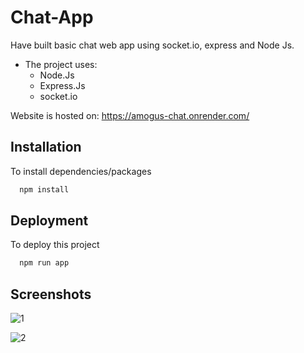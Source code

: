 
# Chat-App

Have built basic chat web app using socket.io, express and Node Js.
- The project uses:
    * Node.Js
    * Express.Js
    * socket.io
 
Website is hosted on: https://amogus-chat.onrender.com/ 
 

## Installation
To install dependencies/packages

```bash
  npm install
```

## Deployment
To deploy this project
```bash
  npm run app
```

## Screenshots
![1](https://user-images.githubusercontent.com/88078960/213263021-d938db67-c7d7-46ef-bb5a-363680b4a0ec.jpg)

![2](https://user-images.githubusercontent.com/88078960/213263361-e70a3e63-e93f-4b30-ba04-38a7947d6108.jpg)

